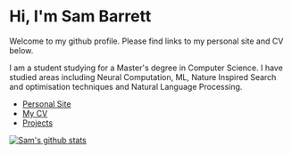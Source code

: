 # Hi, I'm Sam Barrett

Welcome to my github profile. Please find links to my personal site and CV below.

I am a student studying for a Master's degree in Computer Science. I have studied areas including Neural Computation, ML, Nature Inspired Search and optimisation techniques and Natural Language Processing.

- [Personal Site](https://sambarrett.online)
- [My CV](https://sambarrett.online/pages/cv)
- [Projects](https://sambarrett.online/pages/projects)

[![Sam's github stats](https://github-readme-stats-six-tau.vercel.app/api?username=barrett370&count_private=true)](https://github.com/anuraghazra/github-readme-stats)
